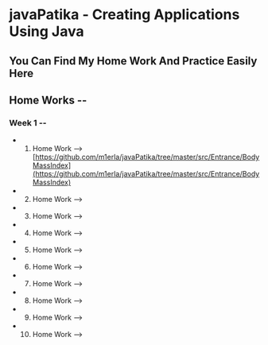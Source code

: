 # javaPatika - Creating Applications Using Java

## You Can Find My Home Work And Practice Easily Here

## Home Works -- 
### Week 1 --
- 1. Home Work --> [https://github.com/m1erla/javaPatika/tree/master/src/Entrance/BodyMassIndex](https://github.com/m1erla/javaPatika/tree/master/src/Entrance/BodyMassIndex)
- 2. Home Work -->
- 3. Home Work -->
- 4. Home Work -->
- 5. Home Work -->
- 6. Home Work -->
- 7. Home Work -->
- 8. Home Work -->
- 9. Home Work -->
- 10. Home Work -->

